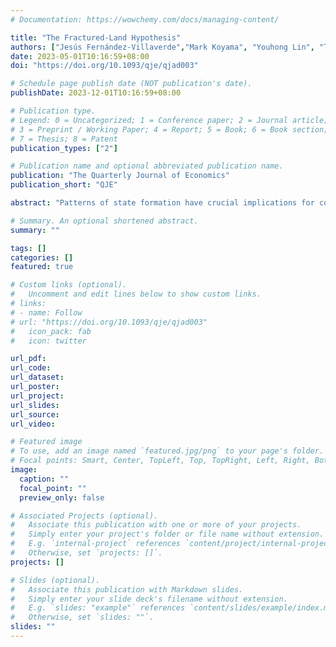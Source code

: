 ```yaml
---
# Documentation: https://wowchemy.com/docs/managing-content/

title: "The Fractured-Land Hypothesis"
authors: ["Jesús Fernández-Villaverde","Mark Koyama", "Youhong Lin", "Tuan-Hwee Sng"]
date: 2023-05-01T10:16:59+08:00
doi: "https://doi.org/10.1093/qje/qjad003"

# Schedule page publish date (NOT publication's date).
publishDate: 2023-12-01T10:16:59+08:00

# Publication type.
# Legend: 0 = Uncategorized; 1 = Conference paper; 2 = Journal article;
# 3 = Preprint / Working Paper; 4 = Report; 5 = Book; 6 = Book section;
# 7 = Thesis; 8 = Patent
publication_types: ["2"]

# Publication name and optional abbreviated publication name.
publication: "The Quarterly Journal of Economics"
publication_short: "QJE"

abstract: "Patterns of state formation have crucial implications for comparative economic development. Diamond (1997) famously argued that “fractured land” was responsible for China’s tendency toward political unification and Europe’s protracted polycentrism. We build a dynamic model with granular geographical information in terms of topographical features and the location of productive agricultural land to quantitatively gauge the effects of fractured land on state formation in Eurasia. We find that topography alone is sufficient but not necessary to explain polycentrism in Europe and unification in China. Differences in land productivity, in particular the existence of a core region of high land productivity in northern China, deliver the same result. We discuss how our results map into observed historical outcomes, assess how robust our findings are, and analyze the differences between theory and data in Africa and the Americas."

# Summary. An optional shortened abstract.
summary: ""

tags: []
categories: []
featured: true

# Custom links (optional).
#   Uncomment and edit lines below to show custom links.
# links:
# - name: Follow
# url: "https://doi.org/10.1093/qje/qjad003"
#   icon_pack: fab
#   icon: twitter

url_pdf: 
url_code:
url_dataset:
url_poster:
url_project:
url_slides:
url_source:
url_video:

# Featured image
# To use, add an image named `featured.jpg/png` to your page's folder. 
# Focal points: Smart, Center, TopLeft, Top, TopRight, Left, Right, BottomLeft, Bottom, BottomRight.
image:
  caption: ""
  focal_point: ""
  preview_only: false

# Associated Projects (optional).
#   Associate this publication with one or more of your projects.
#   Simply enter your project's folder or file name without extension.
#   E.g. `internal-project` references `content/project/internal-project/index.md`.
#   Otherwise, set `projects: []`.
projects: []

# Slides (optional).
#   Associate this publication with Markdown slides.
#   Simply enter your slide deck's filename without extension.
#   E.g. `slides: "example"` references `content/slides/example/index.md`.
#   Otherwise, set `slides: ""`.
slides: ""
---
```

